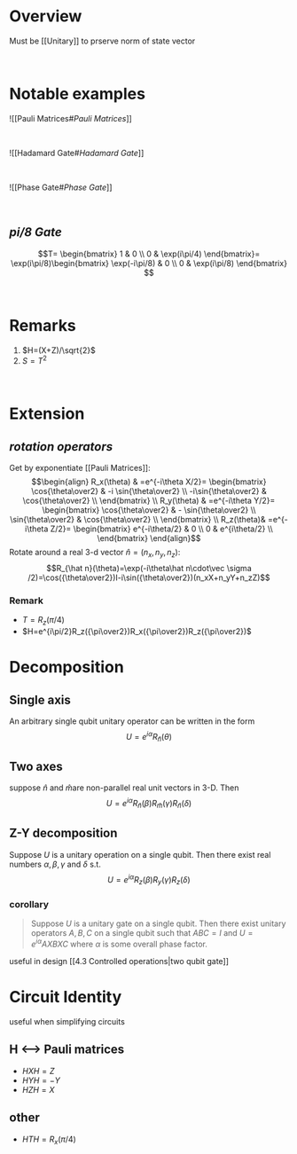 # Overview
Must be [[Unitary]] to prserve norm of state vector

</br>

# Notable examples

![[Pauli Matrices#_Pauli Matrices_]] 

</br>

![[Hadamard Gate#_Hadamard Gate_]]

</br>

![[Phase Gate#_Phase Gate_]]

</br>

## _pi/8 Gate_
$$T=
\begin{bmatrix}
1 & 0 \\
0 & \exp(i\pi/4)
\end{bmatrix}=
\exp(i\pi/8)\begin{bmatrix}
\exp(-i\pi/8) & 0 \\
0 & \exp(i\pi/8)
\end{bmatrix}
$$

</br>

# Remarks
1. $H=(X+Z)/\sqrt{2}$
2. $S=T^2$

</br>

# Extension
## _rotation operators_
Get by exponentiate [[Pauli Matrices]]:
$$\begin{align}
R_x(\theta) & =e^{-i\theta X/2}=
\begin{bmatrix}
\cos{\theta\over2} & -i \sin{\theta\over2} \\
-i\sin{\theta\over2} & \cos{\theta\over2} \\
\end{bmatrix} \\
R_y(\theta) & =e^{-i\theta Y/2}=
\begin{bmatrix}
\cos{\theta\over2} & - \sin{\theta\over2} \\
\sin{\theta\over2} & \cos{\theta\over2} \\
\end{bmatrix} \\
R_z(\theta)& =e^{-i\theta Z/2}=
\begin{bmatrix}
e^{-i\theta/2} & 0 \\
0 & e^{i\theta/2} \\
\end{bmatrix}
\end{align}$$
Rotate around a real 3-d vector $\hat n=(n_x,n_y,n_z)$:
$$R_{\hat n}(\theta)=\exp(-i\theta\hat n\cdot\vec \sigma /2)=\cos({\theta\over2})I-i\sin({\theta\over2})(n_xX+n_yY+n_zZ)$$

### Remark
- $T=R_z(\pi/4)$
- $H=e^{i\pi/2}R_z({\pi\over2})R_x({\pi\over2})R_z({\pi\over2})$
 
 # Decomposition
 ## Single axis
 An arbitrary single qubit unitary operator can be written in the form
 $$U=e^{i\alpha}R_{\hat n}(\theta)$$
 
  ## Two axes
 suppose $\hat n$ and $\hat m$are non-parallel real unit vectors in 3-D. Then 
 $$U=e^{i\alpha}R_{\hat n}(\beta)R_{\hat m}(\gamma)R_{\hat n}(\delta)$$
 
 ## Z-Y decomposition
 Suppose $U$ is a unitary operation on a single qubit. Then there exist real numbers $\alpha,\beta,\gamma$ and $\delta$ s.t.
 $$U=e^{i\alpha}R_z(\beta)R_y(\gamma)R_z(\delta)$$
 
 ### corollary
 >Suppose $U$ is a unitary gate on a single qubit. Then there exist unitary operators $A,B,C$ on a single qubit such that $ABC=I$ and $U=e^{i\alpha}AXBXC$ where $\alpha$ is some overall phase factor.

useful in design [[4.3 Controlled operations|two qubit gate]] 
  
 
# Circuit Identity
useful when simplifying circuits

## H <--> Pauli matrices
- $HXH=Z$
- $HYH=-Y$
- $HZH=X$ 

## other
- $HTH=R_x(\pi/4)$